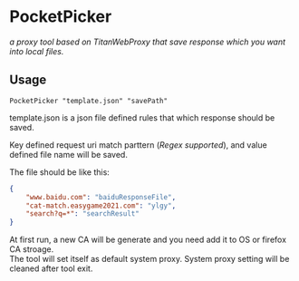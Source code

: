 # PocketPicker

_a proxy tool based on TitanWebProxy that save response which you want into local files._

## Usage

```Batch
PocketPicker "template.json" "savePath"
```

template.json is a json file defined rules that which response should be saved.  

Key defined request uri match parttern (_Regex supported_), and value defined file name will be saved.  

The file should be like this:  

```json
{
    "www.baidu.com": "baiduResponseFile",
    "cat-match.easygame2021.com": "ylgy",
    "search?q=*": "searchResult"
}
```

At first run, a new CA will be generate and you need add it to OS or firefox CA stroage.  
The tool will set itself as default system proxy. System proxy setting will be cleaned after tool exit.
